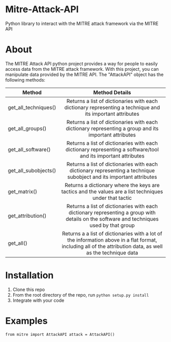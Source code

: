 # Mitre-Attack-API
Python library to interact with the MITRE attack framework via the MITRE API

# About
The MITRE Attack API python project provides a way for people to easily access data from the MITRE attack framework. With this project, you can manipulate data provided by the MITRE API. The "AttackAPI" object has the following methods:

| Method        | Method Details           | 
| ------------- |:-------------:| 
| get_all_techniques()      | Returns a list of dictionaries with each dictionary representing a technique and its important attributes | 
| get_all_groups()      | Returns a list of dictionaries with each dictionary representing a group and its important attributes      | 
| get_all_software() | Returns a list of dictionaries with each dictionary representing a software/tool and its important attributes      | 
| get_all_subobjects()      | Returns a list of dictionaries with each dictionary representing a technique subobject and its important attributes      | 
| get_matrix() | Returns a dictionary where the keys are tactics and the values are a list techniques under that tactic      | 
| get_attribution() | Returns a list of dictionaries with each dictionary representing a group with details on the software and techniques used by that group     | 
| get_all() | Returns a a list of dictionaries with a lot of the information above in a flat format, including all of the attribution data, as well as the technique data       | 

# Installation
1. Clone this repo
2. From the root directory of the repo, run `python setup.py install`
3. Integrate with your code

# Examples
`from mitre import AttackAPI
attack = AttackAPI()`
